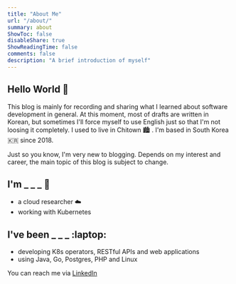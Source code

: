 ```yaml
---
title: "About Me"
url: "/about/"
summary: about
ShowToc: false
disableShare: true
ShowReadingTime: false
comments: false
description: "A brief introduction of myself"
---
```


## Hello World :wave:

This blog is mainly for recording and sharing what I learned about software development in general. At this moment, most of drafts are written in Korean, but sometimes I'll force myself to use English just so that I'm not loosing it completely. I used to live in Chitown :cityscape: . I'm based in South Korea :kr: since 2018.

Just so you know, I'm very new to blogging. Depends on my interest and career, the main topic of this blog is subject to change.

## I'm \_ \_ \_ :raising_hand:

- a cloud researcher :cloud:
- working with Kubernetes

## I've been \_ \_ \_ :laptop:

- developing K8s operators, RESTful APIs and web applications
- using Java, Go, Postgres, PHP and Linux

You can reach me via [LinkedIn](https://www.linkedin.com/in/hyeongbinkim/)
